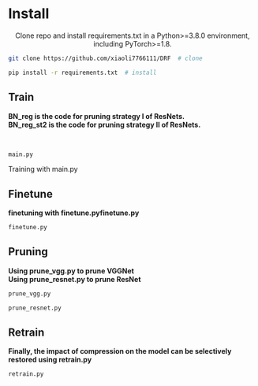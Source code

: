 # Install

<p align="center">  
  Clone repo and install requirements.txt in a Python>=3.8.0 environment, including PyTorch>=1.8.
</p>   


```bash
git clone https://github.com/xiaoli7766111/DRF  # clone

pip install -r requirements.txt  # install
```

##  Train

**BN_reg is the code for pruning strategy I of ResNets.**<br> **BN_reg_st2 is the code for pruning strategy II of ResNets.**

<br>

```bash
main.py
```
Training with main.py

##  Finetune
**finetuning with finetune.pyfinetune.py**<br>
```bash
finetune.py
```

##  Pruning
 **Using prune_vgg.py to prune VGGNet** <br>
**Using prune_resnet.py to prune ResNet** <br>
```bash
prune_vgg.py

prune_resnet.py
```

##  Retrain
**Finally, the impact of compression on the model can be selectively restored using retrain.py** <br>
```bash
retrain.py
```

